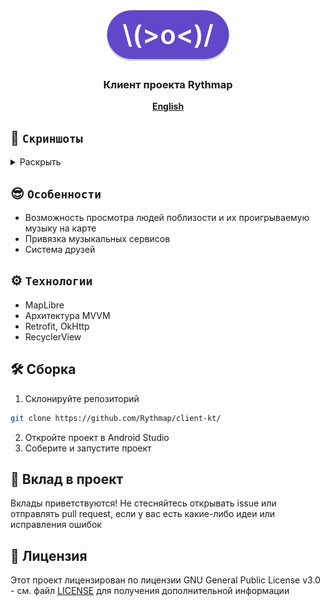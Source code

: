 <div align="center">

<img src="https://github.com/Rythmap/.github/blob/main/profile/emoji.png" alt="Rythmap Logo" width="200"/>

### Клиент проекта Rythmap

<strong>[English](https://github.com/Rythmap/client-kt/blob/main/README.md)</strong>

</div>

## 📱 `Скриншоты`
<details>
  <summary>Раскрыть</summary>
 
  <div align="center">
    <img src="pics/white/auth.png" alt="Login activity" width="200"/>
    <img src="pics/white/more_info.png" alt="Add more info activity" width="200"/>
    <img src="pics/white/map.png" alt="Map fragment" width="200"/>
    <img src="pics/white/messenger.png" alt="Messenger fragment" width="200"/>
    <img src="pics/white/profile.png" alt="Profile fragment" width="200"/>
  </div>
</details>

## 😎 `Особенности`
* Возможность просмотра людей поблизости и их проигрываемую музыку на карте
* Привязка музыкальных сервисов
* Система друзей

## ⚙️ `Технологии`
* MapLibre
* Архитектура MVVM
* Retrofit, OkHttp
* RecyclerView

## 🛠️ Сборка
1. Склонируйте репозиторий
```bash
git clone https://github.com/Rythmap/client-kt/
```
2. Откройте проект в Android Studio
3. Соберите и запустите проект

## 🏢 Вклад в проект
Вклады приветствуются! Не стесняйтесь открывать issue или отправлять pull request, если у вас есть какие-либо идеи или исправления ошибок

## 📝 Лицензия
Этот проект лицензирован по лицензии GNU General Public License v3.0 - см. файл [LICENSE](LICENSE) для получения дополнительной информации
